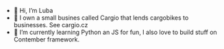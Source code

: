 - 👋 Hi, I’m Luba
- 👀 I own a small busines called Cargio that lends cargobikes to businesses. See cargio.cz
- 🌱 I’m currently learning Python an JS for fun, I also love to build stuff on Contember framework. 
<!---
Lubka024/Lubka024 is a ✨ special ✨ repository because its `README.md` (this file) appears on your GitHub profile.
You can click the Preview link to take a look at your changes.
--->
